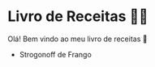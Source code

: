 # Livro de Receitas :man_cook:

Olá! Bem vindo ao meu livro de receitas :wave:

* Strogonoff de Frango
